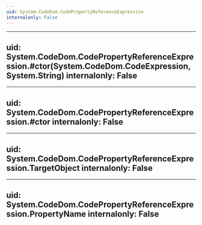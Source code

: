 ```yaml
---
uid: System.CodeDom.CodePropertyReferenceExpression
internalonly: False
---
```


---
uid: System.CodeDom.CodePropertyReferenceExpression.#ctor(System.CodeDom.CodeExpression,System.String)
internalonly: False
---

---
uid: System.CodeDom.CodePropertyReferenceExpression.#ctor
internalonly: False
---

---
uid: System.CodeDom.CodePropertyReferenceExpression.TargetObject
internalonly: False
---

---
uid: System.CodeDom.CodePropertyReferenceExpression.PropertyName
internalonly: False
---
